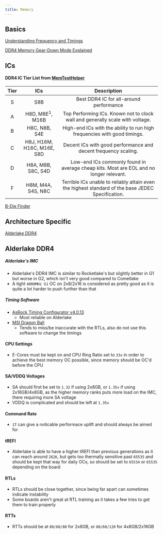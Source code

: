 ```yaml
---
title: Memory
---
```


## Basics

[Understanding Frequency and Timings](https://www.tomshardware.com/reviews/pc-memory-ram-frequency-timings,6328.html)

[DDR4 Memory Gear-Down Mode Explained](https://www.linkedin.com/pulse/what-ddr4-memory-gear-down-mode-barbara-aichinger)

## ICs

#### DDR4 IC Tier List from [MemTestHelper](github.com/integralfx/MemTestHelper/blob/oc-guide/DDR4%20OC%20Guide.md)
| Tier | ICs | Description |
| :-:  | :-: | :--:        |
| S | S8B | Best DDR4 IC for all-around performance |
| A | H8D, M8E<sup>1</sup>, M16B | Top Performing ICs. Known not to clock wall and generally scale with voltage. |
| B | H8C, N8B, S4E | High-end ICs with the ability to run high frequencies with good timings. |
| C | H8J, H16M, H16C, M16E, S8D | Decent ICs with good performance and decent frequency scaling. |
| D | H8A, M8B, S8C, S4D | Low-end ICs commonly found in average cheap kits. Most are EOL and no longer relevant. |
| F | H8M, M4A, S4S, N8C | Terrible ICs unable to reliably attain even the highest standard of the base JEDEC Specification. |

[B-Die Finder](https://benzhaomin.github.io/bdiefinder/)

## Architecture Specific
[Alderlake DDR4](#alderlake-ddr4)

## Alderlake DDR4

##### Alderlake's IMC
- Alderlake's DDR4 IMC is similar to Rocketlake's but slightly better in G1 but worse in G2, which isn't very good compared to Cometlake
- A tight `4000MHz G1` OC on 2x8/2x16 is considered as pretty good as it is quite a lot harder to push further than that

##### Timing Software
- [AsRock Timing Configurator v4.0.13](https://drive.google.com/file/d/11A2CCcXbvAFLVNHPVP9EtZ4hwmsn2yFt/edit)
  - Most reliable on Alderlake
- [MSI Dragon Ball](https://drive.google.com/file/d/1XmKv13D0MgC9fPaA91535wCe9ztoeaHV/view?usp=sharing)
  - Tends to miss/be inaccurate with the RTLs, also do not use this software to change the timings

#### CPU Settings
- E-Cores must be kept on and CPU Ring Ratio set to `33x` in order to achieve the best memory OC possible, since memory should be OC'd before the CPU

#### SA/VDDQ Voltages
- SA should first be set to `1.32` if using 2x8GB, or `1.35v` if using 2x16GB/4x8GB, as the higher memory ranks puts more load on the IMC, there requiring more SA voltage
- VDDQ is complicated and should be left at `1.35v`

#### Command Rate
- `1T` can give a noticable performace uplift and should always be aimed for

#### tREFI
- Alderlake is able to have a higher tREFI than previous generations as it can reach around `262K`, but gets too thermally sensitive past `65535` and should be kept that way for daily OCs, so should be set to `65534` or `65535` depending on the board

#### RTLs
- RTLs should be close together, since being far apart can sometimes indicate instability
- Some boards aren't great at RTL training as it takes a few tries to get them to train properly

#### RTTs
- RTTs should be at `80/60/80` for 2x8GB, or `80/60/120` for 4x8GB/2x16GB
